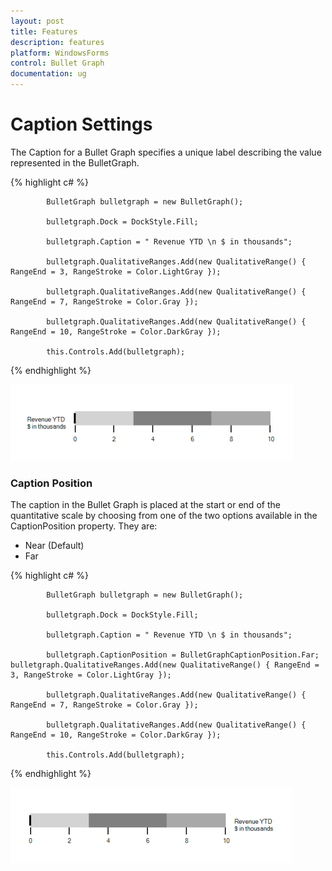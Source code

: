 ```yaml
---
layout: post
title: Features
description: features
platform: WindowsForms
control: Bullet Graph
documentation: ug
---
```



# Caption Settings

The Caption for a Bullet Graph specifies a unique label describing the value represented in the BulletGraph. 

{% highlight c# %}

			BulletGraph bulletgraph = new BulletGraph();

            bulletgraph.Dock = DockStyle.Fill;

            bulletgraph.Caption = " Revenue YTD \n $ in thousands";

            bulletgraph.QualitativeRanges.Add(new QualitativeRange() { RangeEnd = 3, RangeStroke = Color.LightGray });

            bulletgraph.QualitativeRanges.Add(new QualitativeRange() { RangeEnd = 7, RangeStroke = Color.Gray });

            bulletgraph.QualitativeRanges.Add(new QualitativeRange() { RangeEnd = 10, RangeStroke = Color.DarkGray });                    

            this.Controls.Add(bulletgraph);

{% endhighlight %}

![D:/Help UGs/BulletGraph/WF/BG_Caption.bmp](Features_images/Features_img3.png)

### Caption Position

The caption in the Bullet Graph is placed at the start or end of the quantitative scale by choosing from one of the two options available in the CaptionPosition property. They are:

* Near (Default)
* Far

{% highlight c# %}

            BulletGraph bulletgraph = new BulletGraph();

            bulletgraph.Dock = DockStyle.Fill;

            bulletgraph.Caption = " Revenue YTD \n $ in thousands";

            bulletgraph.CaptionPosition = BulletGraphCaptionPosition.Far;            bulletgraph.QualitativeRanges.Add(new QualitativeRange() { RangeEnd = 3, RangeStroke = Color.LightGray });

            bulletgraph.QualitativeRanges.Add(new QualitativeRange() { RangeEnd = 7, RangeStroke = Color.Gray });

            bulletgraph.QualitativeRanges.Add(new QualitativeRange() { RangeEnd = 10, RangeStroke = Color.DarkGray });                    

            this.Controls.Add(bulletgraph);

{% endhighlight %}

![D:/Help UGs/BulletGraph/WF/BG_Caption_Far.bmp](Features_images/Features_img4.png)